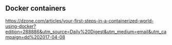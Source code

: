 
## Docker containers

https://dzone.com/articles/your-first-steps-in-a-containerized-world-using-docker?edition=288886&utm_source=Daily%20Digest&utm_medium=email&utm_campaign=dd%202017-04-08